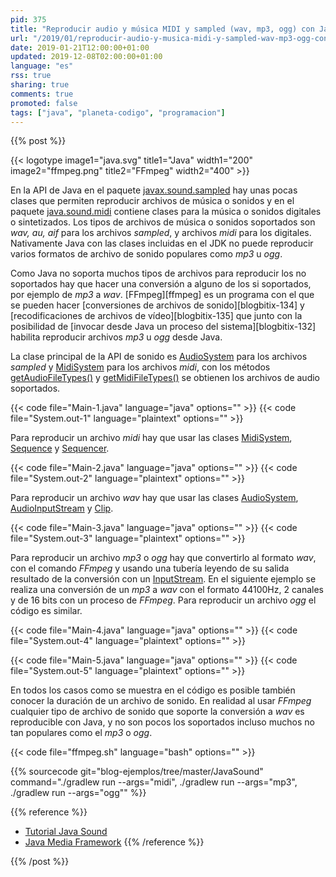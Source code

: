 ```yaml
---
pid: 375
title: "Reproducir audio y música MIDI y sampled (wav, mp3, ogg) con Java y FFmpeg"
url: "/2019/01/reproducir-audio-y-musica-midi-y-sampled-wav-mp3-ogg-con-java-y-ffmpeg/"
date: 2019-01-21T12:00:00+01:00
updated: 2019-12-08T02:00:00+01:00
language: "es"
rss: true
sharing: true
comments: true
promoted: false
tags: ["java", "planeta-codigo", "programacion"]
---
```


{{% post %}}


{{< logotype image1="java.svg" title1="Java" width1="200" image2="ffmpeg.png" title2="FFmpeg" width2="400" >}}

En la API de Java en el paquete [javax.sound.sampled](https://docs.oracle.com/en/java/javase/11/docs/api/java.desktop/javax/sound/sampled/package-summary.html) hay unas pocas clases que permiten reproducir archivos de música o sonidos y en el paquete [java.sound.midi](https://docs.oracle.com/en/java/javase/11/docs/api/java.desktop/javax/sound/midi/package-summary.html) contiene clases para la música o sonidos digitales o sintetizados. Los tipos de archivos de música o sonidos soportados son _wav, au, aif_ para los archivos _sampled_, y archivos _midi_ para los digitales. Nativamente Java con las clases incluidas en el JDK no puede reproducir varios formatos de archivo de sonido populares como _mp3_ u _ogg_.

Como Java no soporta muchos tipos de archivos para reproducir los no soportados hay que hacer una conversión a alguno de los si soportados, por ejemplo de _mp3_ a _wav_. [FFmpeg][ffmpeg] es un programa con el que se pueden hacer [conversiones de archivos de sonido][blogbitix-134] y [recodificaciones de archivos de vídeo][blogbitix-135] que junto con la posibilidad de [invocar desde Java un proceso del sistema][blogbitix-132] habilita reproducir archivos _mp3_ u _ogg_ desde Java.

La clase principal de la API de sonido es [AudioSystem](https://docs.oracle.com/en/java/javase/11/docs/api/java.desktop/javax/sound/sampled/AudioSystem.html) para los archivos _sampled_ y [MidiSystem](https://docs.oracle.com/en/java/javase/11/docs/api/java.desktop/javax/sound/midi/MidiSystem.html) para los archivos _midi_, con los métodos [getAudioFileTypes()](https://docs.oracle.com/en/java/javase/11/docs/api/java.desktop/javax/sound/sampled/AudioSystem.html#getAudioFileTypes()) y [getMidiFileTypes()](https://docs.oracle.com/en/java/javase/11/docs/api/java.desktop/javax/sound/midi/MidiSystem.html#getMidiFileTypes()) se obtienen los archivos de audio soportados.

{{< code file="Main-1.java" language="java" options="" >}}
{{< code file="System.out-1" language="plaintext" options="" >}}

Para reproducir un archivo _midi_ hay que usar las clases [MidiSystem](https://docs.oracle.com/en/java/javase/11/docs/api/java.desktop/javax/sound/midi/MidiSystem.html), [Sequence](https://docs.oracle.com/en/java/javase/11/docs/api/java.desktop/javax/sound/midi/Sequence.html) y [Sequencer](https://docs.oracle.com/en/java/javase/11/docs/api/java.desktop/javax/sound/midi/Sequencer.html).

{{< code file="Main-2.java" language="java" options="" >}}
{{< code file="System.out-2" language="plaintext" options="" >}}

Para reproducir un archivo _wav_ hay que usar las clases [AudioSystem](https://docs.oracle.com/en/java/javase/11/docs/api/java.desktop/javax/sound/sampled/AudioSystem.html), [AudioInputStream](https://docs.oracle.com/en/java/javase/11/docs/api/java.desktop/javax/sound/sampled/AudioInputStream.html) y [Clip](https://docs.oracle.com/en/java/javase/11/docs/api/java.desktop/javax/sound/sampled/Clip.html).

{{< code file="Main-3.java" language="java" options="" >}}
{{< code file="System.out-3" language="plaintext" options="" >}}

Para reproducir un archivo _mp3_ o _ogg_ hay que convertirlo al formato _wav_, con el comando _FFmpeg_ y usando una tubería leyendo de su salida resultado de la conversión con un [InputStream](https://docs.oracle.com/en/java/javase/11/docs/api/java.base/java/io/InputStream.html). En el siguiente ejemplo se realiza una conversión de un _mp3_ a _wav_ con el formato 44100Hz, 2 canales y de 16 bits con un proceso de _FFmpeg_. Para reproducir un archivo _ogg_ el código es similar.

{{< code file="Main-4.java" language="java" options="" >}}
{{< code file="System.out-4" language="plaintext" options="" >}}

{{< code file="Main-5.java" language="java" options="" >}}
{{< code file="System.out-5" language="plaintext" options="" >}}

En todos los casos como se muestra en el código es posible también conocer la duración de un archivo de sonido. En realidad al usar _FFmpeg_ cualquier tipo de archivo de sonido que soporte la conversión a _wav_ es reproducible con Java, y no son pocos los soportados incluso muchos no tan populares como el _mp3_ o _ogg_.

{{< code file="ffmpeg.sh" language="bash" options="" >}}

{{% sourcecode git="blog-ejemplos/tree/master/JavaSound" command="./gradlew run --args=\"midi\", ./gradlew run --args=\"mp3\", ./gradlew run --args=\"ogg\"" %}}

{{% reference %}}

* [Tutorial Java Sound](https://docs.oracle.com/javase/tutorial/sound/sampled-overview.html)
* [Java Media Framework](https://www.oracle.com/technetwork/java/javase/tech/index-jsp-140239.html)
{{% /reference %}}

{{% /post %}}
